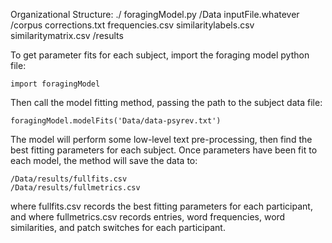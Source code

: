 Organizational Structure:
./
	foragingModel.py
	/Data
		inputFile.whatever
		/corpus
			corrections.txt
			frequencies.csv
			similaritylabels.csv
			similaritymatrix.csv
		/results
		
To get parameter fits for each subject, import the foraging model python file:

	import foragingModel

Then call the model fitting method, passing the path to the subject data file:

	foragingModel.modelFits('Data/data-psyrev.txt')

The model will perform some low-level text pre-processing, then find the best fitting parameters for each subject. Once parameters have been fit to each model, the method will save the data to:

	/Data/results/fullfits.csv
	/Data/results/fullmetrics.csv
	
where fullfits.csv records the best fitting parameters for each participant, and where fullmetrics.csv records entries, word frequencies, word similarities, and patch switches for each participant.
